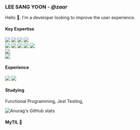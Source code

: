 ### LEE SANG YOON - *@zaar* 
Hello :open_hands:. I'm a developer looking to improve the user experience.
#### Key Expertise
<p>
<img src="https://img.shields.io/badge/html-red?style=flat&logo=HTML5&logoColor=white"/>
<img src="https://img.shields.io/badge/css-blue?style=flat&logo=CSS3&logoColor=white"/>
<img src="https://img.shields.io/badge/sass-pink?style=flat&logo=Sass&logoColor=white"/>
<img src="https://img.shields.io/badge/styledcomponents-DB7093?style=flat&logo=styledcomponents&logoColor=white"/><br>
<img src="https://img.shields.io/badge/JavaScript-yellow?style=flat&logo=JavaScript&logoColor=white"/>
<img src="https://img.shields.io/badge/React-lightblue?style=flat&logo=React&logoColor=white">
<img src="https://img.shields.io/badge/React Native-0088CC?style=flat&logo=createreactapp&logoColor=white">
<img src="https://img.shields.io/badge/Next.js-000000?style=flat&logo=Next.js&logoColor=white">
<img src="https://img.shields.io/badge/typescript-3178C6?style=flat&logo=Typescript&logoColor=white"><br>
<img src="https://img.shields.io/badge/Google firebase-white?style=flat&logo=firebase&logoColor=yellow"/><br>
  
<img src="https://img.shields.io/badge/github-181717?style=flat&logo=github&logoColor=white">
</P>

#### Experience
<p>
<img src="https://img.shields.io/badge/Tailwind CSS-06B6D4?style=flat&logo=TailwindCSS&logoColor=white"/>
<img src="https://img.shields.io/badge/vue.js-4FC08D?style=flat&logo=vue.js&logoColor=white">
</p>
  
#### Studying
Functional Programming, Jest Testing, 

  
![Anurag's GitHub stats](https://github-readme-stats.vercel.app/api?username=zaar625&show_icons=true&theme=gruvbox&hide=stars)
</a>  


 #### MyTIL :bookmark_tabs: 
<!--  <a href="https://www.notion.so/6ee88740c71e4074937a7f49c43540c2?v=1d3ae83fd37948268377f9852ad19a50">노션으로   바로가기</a> -->
